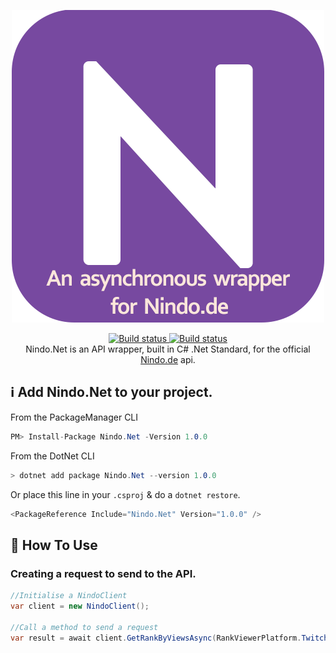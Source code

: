<p align="center">
  <img src="docs/images/logo.png"/>
  <p align="center">
  <a href="https://github.com/AlexGipp/Nindo.Net/actions?query=workflow%3A%22Build+%26+Test%22">
    <img src="https://github.com/AlexGipp/Nindo.Net/workflows/Build%20&%20Test/badge.svg" alt="Build status">
  </a>
    <a href="https://github.com/AlexGipp/Nindo.Net/actions?query=workflow%3A%22Publish+Packages%22">
    <img src="https://github.com/AlexGipp/Nindo.Net/workflows/Publish%20Packages/badge.svg" alt="Build status">
  </a>
  </br>
    Nindo.Net is an API wrapper, built in C# .Net Standard, for the official <a href="https://nindo.de/">Nindo.de</a> api.
  </p>
</p>

## ℹ Add Nindo.Net to your project.
From the PackageManager CLI

```cs
PM> Install-Package Nindo.Net -Version 1.0.0
```

From the DotNet CLI

```cs
> dotnet add package Nindo.Net --version 1.0.0
```

Or place this line in your `.csproj` & do a `dotnet restore`.

```cs
<PackageReference Include="Nindo.Net" Version="1.0.0" />
```

## 🤔 How To Use

### Creating a request to send to the API.

```cs
//Initialise a NindoClient
var client = new NindoClient();

//Call a method to send a request
var result = await client.GetRankByViewsAsync(RankViewerPlatform.Twitch,  Size.Big);
```